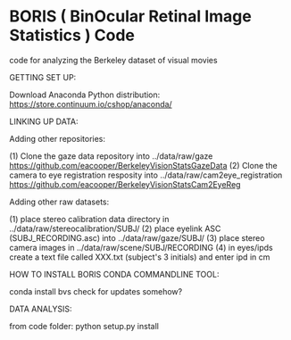 BORIS ( BinOcular Retinal Image Statistics ) Code
===================

code for analyzing the Berkeley dataset of visual movies

GETTING SET UP:

Download Anaconda Python distribution:
https://store.continuum.io/cshop/anaconda/


LINKING UP DATA:

Adding other repositories:

(1) Clone the gaze data repository into ../data/raw/gaze
	https://github.com/eacooper/BerkeleyVisionStatsGazeData
(2) Clone the camera to eye registration resposity into ../data/raw/cam2eye_registration
	https://github.com/eacooper/BerkeleyVisionStatsCam2EyeReg


Adding other raw datasets:

(1) place stereo calibration data directory in ../data/raw/stereocalibration/SUBJ/
(2) place eyelink ASC (SUBJ_RECORDING.asc) into ../data/raw/gaze/SUBJ/
(3) place stereo camera images in ../data/raw/scene/SUBJ/RECORDING
(4) in eyes/ipds create a text file called XXX.txt (subject's 3 initials) and enter ipd in cm

HOW TO INSTALL BORIS CONDA COMMANDLINE TOOL:

conda install bvs
check for updates somehow?

DATA ANALYSIS:

from code folder: python setup.py install



